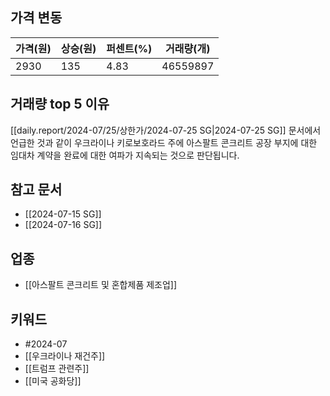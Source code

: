 ## 가격 변동
| 가격(원) | 상승(원) | 퍼센트(%) | 거래량(개)   |
| ----- | ----- | ------ | -------- |
| 2930  | 135   | 4.83   | 46559897 |
## 거래량 top 5 이유
[[daily.report/2024-07/25/상한가/2024-07-25 SG|2024-07-25 SG]]
문서에서 언급한 것과 같이 우크라이나 키로보호라드 주에 아스팔트 콘크리트 공장 부지에 대한 임대차 계약을 완료에 대한 여파가 지속되는 것으로 판단됩니다.
## 참고 문서
- [[2024-07-15 SG]]
- [[2024-07-16 SG]]
## 업종
- [[아스팔트 콘크리트 및 혼합제품 제조업]]
## 키워드
- #2024-07 
- [[우크라이나 재건주]]
- [[트럼프 관련주]]
- [[미국 공화당]]